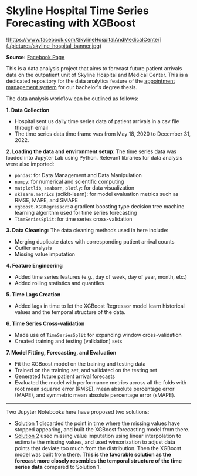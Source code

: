 # Skyline Hospital Time Series Forecasting with XGBoost

![https://www.facebook.com/SkylineHospitalAndMedicalCenter](./pictures/skyline_hospital_banner.jpg)

**Source:** [Facebook Page](https://www.facebook.com/SkylineHospitalAndMedicalCenter)

This is a data analysis project that aims to forecast future patient arrivals data on the outpatient unit of Skyline Hospital and Medical Center. This is a dedicated repository for the data analytics feature of the [appointment management system](thesis-manuscript/appointment_management_system_thesis.pdf) for our bachelor's degree thesis.

The data analysis workflow can be outlined as follows:

**1. Data Collection**

- Hospital sent us daily time series data of patient arrivals in a csv file through email
- The time series data time frame was from May 18, 2020 to December 31, 2022.

**2. Loading the data and environment setup**: The time series data was loaded into Jupyter Lab using Python. Relevant libraries for data analysis were also imported:

- `pandas`: for Data Management and Data Manipulation
- `numpy`: for numerical and scientific computing
- `matplotlib`, `seaborn`, `plotly`: for data visualization
- `sklearn.metrics` (scikit-learn): for model evaluation metrics such as RMSE, MAPE, and SMAPE
- `xgboost.XGBRegressor`: a gradient boosting type decision tree machine learning algorithm used for time series forecasting
- `TimeSeriesSplit`: for time series cross-validation

**3. Data Cleaning:** The data cleaning methods used in here include:

-  Merging duplicate dates with corresponding patient arrival counts
- Outlier analysis
- Missing value imputation

**4. Feature Engineering**

- Added time series features (e.g., day of week, day of year, month, etc.)
- Added rolling statistics and quantiles

**5. Time Lags Creation**

- Added lags in time to let the XGBoost Regressor model learn historical values and the temporal structure of the data.

**6. Time Series Cross-validation**

- Made use of `TimeSeriesSplit` for expanding window cross-validation
- Created training and testing (validation) sets

**7. Model Fitting, Forecasting, and Evaluation**

- Fit the XGBoost model on the training and testing data
- Trained on the training set, and validated on the testing set
- Generated future patient arrival forecasts
- Evaluated the model with performance metrics across all the folds with root mean squared error (RMSE), mean absolute percentage error (MAPE), and symmetric mean absolute percentage error (sMAPE).

---

Two Jupyter Notebooks here have proposed two solutions:

- [Solution 1](https://nbviewer.org/github/jpsam07/skyline-hospital-time-series-forecasting-with-xgboost/blob/main/Skyline_Hospital_Time_Series_Forecasting_with_XGBoost_Solution_1.ipynb) discarded the point in time where the missing values have stopped appearing, and built the XGBoost forecasting model from there.
- [Solution 2](https://nbviewer.org/github/jpsam07/skyline-hospital-time-series-forecasting-with-xgboost/blob/main/Skyline_Hospital_Time_Series_Forecasting_with_XGBoost_Solution_2.ipynb) used missing value imputation using linear interpolation to estimate the missing values, and used winsorization to adjust data points that deviate too much from the distribution. Then the XGBoost model was built from there. **This is the favorable solution as the forecast more closely resembles the temporal structure of the time series data** compared to Solution 1.